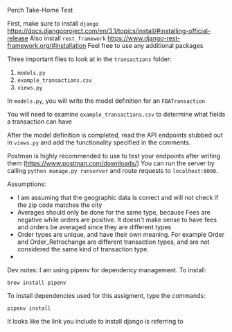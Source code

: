 Perch Take-Home Test

First, make sure to install `django` https://docs.djangoproject.com/en/3.1/topics/install/#installing-official-release
Also install `rest_framework` https://www.django-rest-framework.org/#installation
Feel free to use any additional packages 

Three important files to look at in the `transactions` folder:
1. `models.py`
2. `example_transactions.csv`
3. `views.py`


In `models.py`, you will write the model definition for an `FBATransaction`

You will need to examine `example_transactions.csv` to determine what fields a transaction can have

After the model definition is completed, read the API endpoints stubbed out in `views.py` and add the functionality specified in the comments.

Postman is highly recommended to use to test your endpoints after writing them (https://www.postman.com/downloads/)
You can run the server by calling `python manage.py runserver` and route requests to `localhost:8000`.

Assumptions:

- I am assuming that the geographic data is correct and will not check if the zip code matches the city
- Averages should only be done for the same type, because Fees are negative while orders are positive. It doesn't make sense to have fees and orders be averaged since they are different types
- Order types are unique, and have their own meaning. For example Order and Order_Retrochange are different transaction types, and are not considered the same kind of transaction type.
- 

Dev notes:
I am using pipenv for dependency management. To install:
```
brew install pipenv
```

To install dependencies used for this assigment, type the commands:
```
pipenv install
```

It looks like the link you include to install django is referring to 